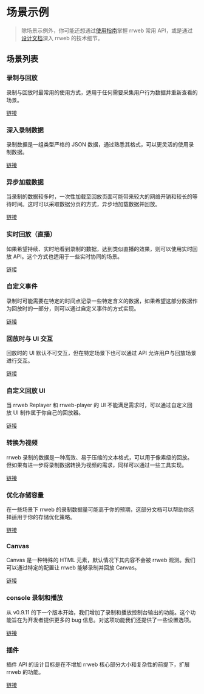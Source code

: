 # 场景示例

> 除场景示例外，你可能还想通过[使用指南](../../guide.zh_CN.md)掌握 rrweb 常用 API，或是通过[设计文档](../)深入 rrweb 的技术细节。

## 场景列表

### 录制与回放

录制与回放时最常用的使用方式，适用于任何需要采集用户行为数据并重新查看的场景。

[链接](./record-and-replay.zh_CN.md)

### 深入录制数据

录制数据是一组类型严格的 JSON 数据，通过熟悉其格式，可以更灵活的使用录制数据。

[链接](./dive-into-event.zh_CN.md)

### 异步加载数据

当录制的数据较多时，一次性加载至回放页面可能带来较大的网络开销和较长的等待时间。这时可以采取数据分页的方式，异步地加载数据并回放。

[链接](./pagination.zh_CN.md)

### 实时回放（直播）

如果希望持续、实时地看到录制的数据，达到类似直播的效果，则可以使用实时回放 API。这个方式也适用于一些实时协同的场景。

[链接](./live-mode.zh_CN.md)

### 自定义事件

录制时可能需要在特定的时间点记录一些特定含义的数据，如果希望这部分数据作为回放时的一部分，则可以通过自定义事件的方式实现。

[链接](./custom-event.zh_CN.md)

### 回放时与 UI 交互

回放时的 UI 默认不可交互，但在特定场景下也可以通过 API 允许用户与回放场景进行交互。

[链接](./interaction.zh_CN.md)

### 自定义回放 UI

当 rrweb Replayer 和 rrweb-player 的 UI 不能满足需求时，可以通过自定义回放 UI 制作属于你自己的回放器。

[链接](./customize-replayer.zh_CN.md)

### 转换为视频

rrweb 录制的数据是一种高效、易于压缩的文本格式，可以用于像素级的回放。但如果有进一步将录制数据转换为视频的需求，同样可以通过一些工具实现。

[链接](./export-to-video.zh_CN.md)

### 优化存储容量

在一些场景下 rrweb 的录制数据量可能高于你的预期，这部分文档可以帮助你选择适用于你的存储优化策略。

[链接](./optimize-storage.zh_CN.md)

### Canvas

Canvas 是一种特殊的 HTML 元素，默认情况下其内容不会被 rrweb 观测。我们可以通过特定的配置让 rrweb 能够录制并回放 Canvas。

[链接](./canvas.zh_CN.md)

### console 录制和播放

从 v0.9.11 的下一个版本开始，我们增加了录制和播放控制台输出的功能。这个功能旨在为开发者提供更多的 bug 信息。对这项功能我们还提供了一些设置选项。

[链接](./console.zh_CN.md)

### 插件

插件 API 的设计目标是在不增加 rrweb 核心部分大小和复杂性的前提下，扩展 rrweb 的功能。

[链接](./plugin.zh_CN.md)

